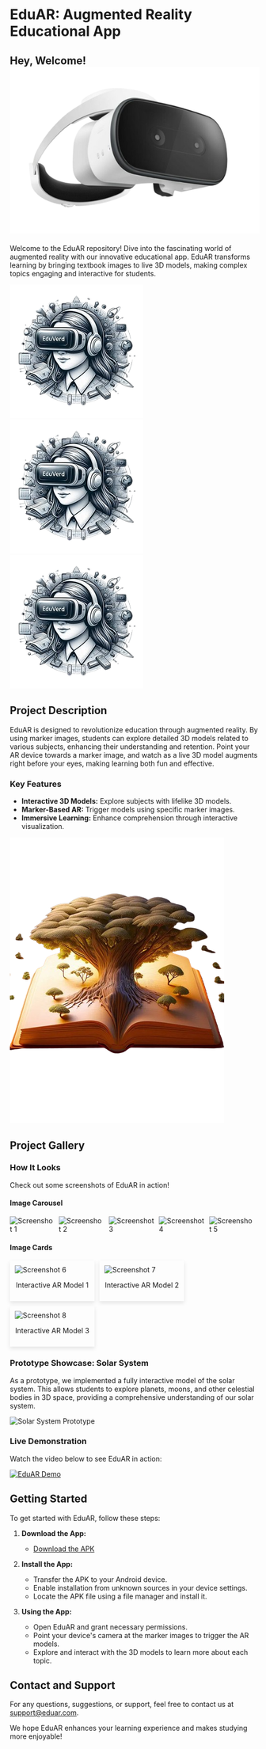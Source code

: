 # EduAR: Augmented Reality Educational App

## Hey, Welcome! ![AR Headset](/img/Apple-AR-Headset-740x493-removebg-preview.png)

Welcome to the EduAR repository! Dive into the fascinating world of augmented reality with our innovative educational app. EduAR transforms learning by bringing textbook images to live 3D models, making complex topics engaging and interactive for students.

![EduAR Logo](/img/logo2-removebg-preview.png)
![EduAR Logo](/img/logo2-removebg-preview.png)
![EduAR Logo](/img/logo2-removebg-preview.png)

## Project Description

EduAR is designed to revolutionize education through augmented reality. By using marker images, students can explore detailed 3D models related to various subjects, enhancing their understanding and retention. Point your AR device towards a marker image, and watch as a live 3D model augments right before your eyes, making learning both fun and effective.

### Key Features

- **Interactive 3D Models:** Explore subjects with lifelike 3D models.
- **Marker-Based AR:** Trigger models using specific marker images.
- **Immersive Learning:** Enhance comprehension through interactive visualization.

![Example Marker Image](img/tree-removebg-preview.png)

## Project Gallery

### How It Looks

Check out some screenshots of EduAR in action!

#### Image Carousel

<div style="display: flex; overflow-x: scroll;">
  <img src="https://via.placeholder.com/300x200" alt="Screenshot 1" style="margin-right: 10px;">
  <img src="https://via.placeholder.com/300x200" alt="Screenshot 2" style="margin-right: 10px;">
  <img src="https://via.placeholder.com/300x200" alt="Screenshot 3" style="margin-right: 10px;">
  <img src="https://via.placeholder.com/300x200" alt="Screenshot 4" style="margin-right: 10px;">
  <img src="https://via.placeholder.com/300x200" alt="Screenshot 5" style="margin-right: 10px;">
</div>

#### Image Cards

<div style="display: flex; flex-wrap: wrap; gap: 10px;">
  <div style="flex: 1 1 30%; max-width: 30%; box-shadow: 0 4px 8px rgba(0, 0, 0, 0.1); padding: 10px;">
    <img src="https://via.placeholder.com/300x200" alt="Screenshot 6">
    <p style="text-align: center;">Interactive AR Model 1</p>
  </div>
  <div style="flex: 1 1 30%; max-width: 30%; box-shadow: 0 4px 8px rgba(0, 0, 0, 0.1); padding: 10px;">
    <img src="https://via.placeholder.com/300x200" alt="Screenshot 7">
    <p style="text-align: center;">Interactive AR Model 2</p>
  </div>
  <div style="flex: 1 1 30%; max-width: 30%; box-shadow: 0 4px 8px rgba(0, 0, 0, 0.1); padding: 10px;">
    <img src="https://via.placeholder.com/300x200" alt="Screenshot 8">
    <p style="text-align: center;">Interactive AR Model 3</p>
  </div>
  <!-- Add more cards as needed -->
</div>

### Prototype Showcase: Solar System

As a prototype, we implemented a fully interactive model of the solar system. This allows students to explore planets, moons, and other celestial bodies in 3D space, providing a comprehensive understanding of our solar system.

![Solar System Prototype](https://via.placeholder.com/300x200)

### Live Demonstration

Watch the video below to see EduAR in action:

[![EduAR Demo](https://via.placeholder.com/300x200)](https://www.youtube.com/watch?v=dummyvideolink)

## Getting Started

To get started with EduAR, follow these steps:

1. **Download the App:**
   - [Download the APK](https://github.com/your-repo-link)
   
2. **Install the App:**
   - Transfer the APK to your Android device.
   - Enable installation from unknown sources in your device settings.
   - Locate the APK file using a file manager and install it.

3. **Using the App:**
   - Open EduAR and grant necessary permissions.
   - Point your device's camera at the marker images to trigger the AR models.
   - Explore and interact with the 3D models to learn more about each topic.

## Contact and Support

For any questions, suggestions, or support, feel free to contact us at [support@eduar.com](mailto:support@eduar.com).

We hope EduAR enhances your learning experience and makes studying more enjoyable!
